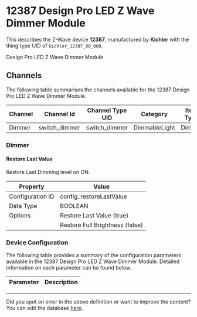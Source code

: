 
# 12387 Design Pro LED Z Wave Dimmer Module

This describes the Z-Wave device **12387**, manufactured by **Kichler** with the thing type UID of ```kichler_12387_00_000```. 

Design Pro LED Z Wave Dimmer Module

## Channels
The following table summarises the channels available for the 12387 Design Pro LED Z Wave Dimmer Module.

| Channel | Channel Id | Channel Type UID | Category | Item Type |
|---------|------------|------------------|----------|-----------|
| Dimmer | switch_dimmer | switch_dimmer | DimmableLight | Dimmer |



### Dimmer

#### Restore Last Value

Restore Last Dimming level on ON.


| Property         | Value    |
|------------------|----------|
| Configuration ID | config_restoreLastValue |
| Data Type        | BOOLEAN || Default Value | true |
| Options | Restore Last Value (true) |
|  | Restore Full Brightness (false) |






### Device Configuration
The following table provides a summary of the configuration parameters available in the 12387 Design Pro LED Z Wave Dimmer Module.
Detailed information on each parameter can be found below.

| Parameter   | Description |
|-------------|-------------|




---

Did you spot an error in the above definition or want to improve the content?
You can edit the database [here](http://www.cd-jackson.com/index.php/zwave/zwave-device-database/zwave-device-list/devicesummary/668).

